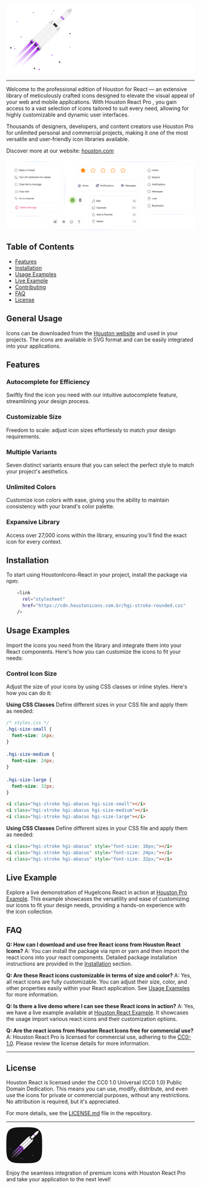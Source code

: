 ![image](./public/logoHorizontalBig.svg)

---

Welcome to the professional edition of Houston for React — an extensive library of meticulously crafted icons designed to elevate the visual appeal of your web and mobile applications. With Houston React Pro , you gain access to a vast selection of icons tailored to suit every need, allowing for highly customizable and dynamic user interfaces.

Thousands of designers, developers, and content creators use Houston Pro for unlimited personal and commercial projects, making it one of the most versatile and user-friendly icon libraries available.

Discover more at our website: [houston.com](https://houston-icons.vercel.app/)

![image](./public/tools.svg)


## Table of Contents
- [Features](#features)
- [Installation](#installation)
- [Usage Examples](#usage-examples)
- [Live Example](#live-example)
- [Contributing](#contributing)
- [FAQ](#faq)
- [License](#license)

## General Usage

Icons can be downloaded from the [Houston website](https://houston-icons.vercel.app) and used in your projects. The icons are available in SVG format and can be easily integrated into your applications.

## Features

### Autocomplete for Efficiency
Swiftly find the icon you need with our intuitive autocomplete feature, streamlining your design process.

### Customizable Size
Freedom to scale: adjust icon sizes effortlessly to match your design requirements.

### Multiple Variants
Seven distinct variants ensure that you can select the perfect style to match your project's aesthetics.

### Unlimited Colors
Customize icon colors with ease, giving you the ability to maintain consistency with your brand's color palette.

### Expansive Library
Access over 27,000 icons within the library, ensuring you'll find the exact icon for every context.

## Installation

To start using HoustonIcons-React in your project, install the package via npm:

```bash
    <link
      rel="stylesheet"
      href="https://cdn.houstonicons.com.br/hgi-stroke-rounded.css"
    />
```

## Usage Examples

Import the icons you need from the library and integrate them into your React components. Here's how you can customize the icons to fit your needs:

### Control Icon Size
Adjust the size of your icons by using CSS classes or inline styles. Here's how you can do it:

**Using CSS Classes**
Define different sizes in your CSS file and apply them as needed:

```css
/* styles.css */
.hgi-size-small {
  font-size: 16px;
}

.hgi-size-medium {
  font-size: 24px;
}

.hgi-size-large {
  font-size: 32px;
}
```

```html
<i class="hgi-stroke hgi-abacus hgi-size-small"></i>
<i class="hgi-stroke hgi-abacus hgi-size-medium"></i>
<i class="hgi-stroke hgi-abacus hgi-size-large"></i>
```

**Using CSS Classes**
Define different sizes in your CSS file and apply them as needed:

```html
<i class="hgi-stroke hgi-abacus" style="font-size: 16px;"></i>
<i class="hgi-stroke hgi-abacus" style="font-size: 24px;"></i>
<i class="hgi-stroke hgi-abacus" style="font-size: 32px;"></i>
```

## Live Example

Explore a live demonstration of HugeIcons React in action at [Houston Pro Example](https://houston-icons.vercel.app/use-cases). This example showcases the versatility and ease of customizing our icons to fit your design needs, providing a hands-on experience with the icon collection.

## FAQ

**Q: How can I download and use free React icons from Houston React Icons?**
A: You can install the package via npm or yarn and then import the react icons into your react components. Detailed package installation instructions are provided in the [Installation](#installation) section.

**Q: Are these React icons customizable in terms of size and color?**
A: Yes, all react icons are fully customizable. You can adjust their size, color, and other properties easily within your React application. See [Usage Examples](#usage-examples) for more information.

**Q: Is there a live demo where I can see these React icons in action?**
A: Yes, we have a live example available at [Houston React Example](#live-example). It showcases the usage import various react icons and their customization options.

**Q: Are the react icons from Houston React Icons free for commercial use?**
A: Houston React Pro is licensed for commercial use, adhering to the [CC0-1.0](#license). Please review the license details for more information.

---

## License

Houston React is licensed under the CC0 1.0 Universal (CC0 1.0) Public Domain Dedication. This means you can use, modify, distribute, and even use the icons for private or commercial purposes, without any restrictions. No attribution is required, but it's appreciated.

For more details, see the [LICENSE.md](./LICENSE.md) file in the repository.

---

![image](./public/logoIcon.svg)

Enjoy the seamless integration of premium icons with Houston React Pro and take your application to the next level!
